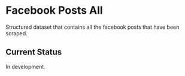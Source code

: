 # Facebook Posts All
Structured dataset that contains all the facebook posts that have been scraped.

## Current Status
In development.

